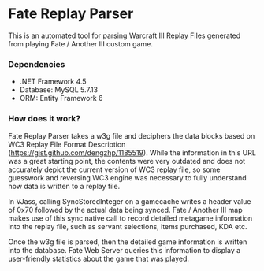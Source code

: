 # Fate Replay Parser #

This is an automated tool for parsing Warcraft III Replay Files generated from playing Fate / Another III custom game.

### Dependencies ###

* .NET Framework 4.5 
* Database: MySQL 5.7.13
* ORM: Entity Framework 6

### How does it work? ###

Fate Replay Parser takes a w3g file and deciphers the data blocks based on WC3 Replay File Format Description (https://gist.github.com/dengzhp/1185519). While the information in this URL was a great starting point, the contents were very outdated and does not accurately depict the current version of WC3 replay file, so some guesswork and reversing WC3 engine was necessary to fully understand how data is written to a replay file.

In VJass, calling SyncStoredInteger on a gamecache writes a header value of 0x70 followed by the actual data being synced. Fate / Another III map makes use of this sync native call to record detailed metagame information into the replay file, such as servant selections, items purchased, KDA etc. 

Once the w3g file is parsed, then the detailed game information is written into the database. Fate Web Server queries this information to display a user-friendly statistics about the game that was played.